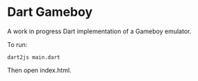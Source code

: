 # Dart Gameboy

A work in progress Dart implementation of a Gameboy emulator.


To run:
```
dart2js main.dart
```

Then open index.html.
